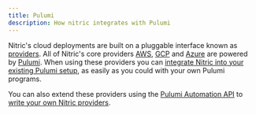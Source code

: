 ```yaml
---
title: Pulumi
description: How nitric integrates with Pulumi
---
```


Nitric's cloud deployments are built on a pluggable interface known as [providers](../providers). All of Nitric's core providers [AWS](../providers/aws), [GCP](../providers/gcp) and [Azure](../providers/azure) are powered by [Pulumi](https://pulumi.com). When using these providers you can [integrate Nitric into your existing Pulumi setup](./pulumi-cloud.md), as easily as you could with your own Pulumi programs.

You can also extend these providers using the [Pulumi Automation API](https://www.pulumi.com/automation/) to [write your own Nitric providers](./custom-providers.md).

